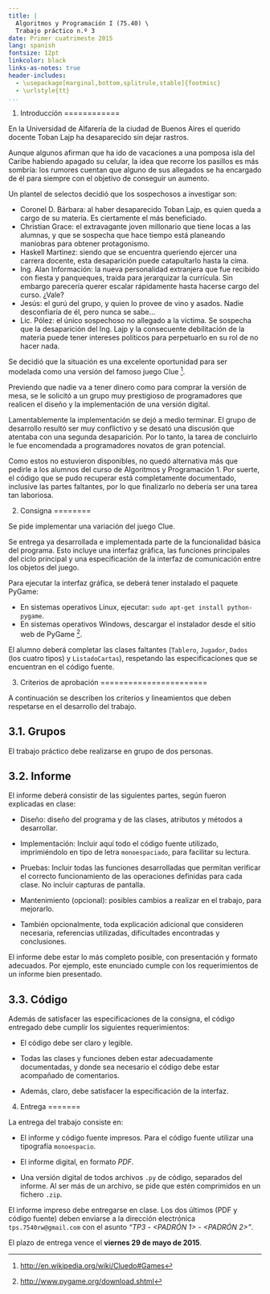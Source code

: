 ```yaml
---
title: |
  Algoritmos y Programación I (75.40) \
  Trabajo práctico n.º 3
date: Primer cuatrimeste 2015
lang: spanish
fontsize: 12pt
linkcolor: black
links-as-notes: true
header-includes:
  - \usepackage[marginal,bottom,splitrule,stable]{footmisc}
  - \urlstyle{tt}
...
```


1. Introducción
============

En la Universidad de Alfarería de la ciudad de Buenos Aires el querido docente
 Toban Lajp ha desaparecido sin dejar rastros.
 
 Aunque algunos afirman que ha ido de vacaciones a una pomposa isla del Caribe 
 habiendo apagado su celular, la idea que recorre los pasillos es 
 más sombría: los rumores cuentan que alguno de sus allegados se ha encargado de él 
 para siempre con el objetivo de conseguir un aumento.
 
Un plantel de selectos decidió que los sospechosos a investigar son:

   - Coronel D. Bárbara: al haber desaparecido Toban Lajp, es quien queda a cargo
   de su materia. Es ciertamente el más beneficiado.
   - Christian Grace: el extravagante joven millonario que tiene locas a las
   alumnas, y que se sospecha que hace tiempo está planeando maniobras para obtener 
   protagonismo.
   - Haskell Martinez: siendo que se encuentra queriendo ejercer una carrera
   docente, esta desaparición puede catapultarlo hasta la cima.
   - Ing. Alan Información: la nueva personalidad extranjera que fue recibido con
   fiesta y panqueques, traida para jerarquizar la currícula. Sin embargo parecería 
   querer escalar rápidamente hasta hacerse cargo del curso. ¿Vale?
   - Jesús: el gurú del grupo, y quien lo provee de vino y asados. Nadie
   desconfiaría de él, pero nunca se sabe...
   - Lic. Pólez: el único sospechoso no allegado a la víctima. Se sospecha que la 
   desaparición del Ing. Lajp y la consecuente debilitación de la materia puede 
   tener intereses políticos para perpetuarlo en su rol de no hacer nada.
   
Se decidió que la situación es una excelente oportunidad para ser modelada como
una versión del famoso juego Clue [^1].

Previendo que nadie va a tener dinero como para comprar la versión de mesa, 
se le solicitó a un grupo muy prestigioso de programadores que realicen el diseño y 
la implementación de una versión digital. 

Lamentablemente la implementación se dejó a medio terminar. El grupo de desarrollo
resultó ser muy conflictivo y se desató una discusión que atentaba con una 
segunda desaparición. Por lo tanto, la tarea de concluirlo le fue encomendada a 
programadores novatos de gran potencial.

Como estos no estuvieron disponibles, no quedó alternativa más que pedirle a 
los alumnos del curso de Algoritmos y Programación 1. Por suerte, el código que se pudo 
recuperar está completamente documentado, inclusive las partes faltantes, por lo que 
finalizarlo no debería ser una tarea tan laboriosa.

 [^1]: http://en.wikipedia.org/wiki/Cluedo#Games


2. Consigna
========

Se pide implementar una variación del juego Clue. 

Se entrega ya desarrollada e implementada parte de la funcionalidad
básica del programa. Esto incluye una interfaz gráfica, las funciones principales 
del ciclo principal y una especificación de la interfaz de comunicación
entre los objetos del juego.

Para ejecutar la interfaz gráfica, se deberá tener instalado el paquete
PyGame:

- En sistemas operativos Linux, ejecutar: `sudo apt-get install python-pygame`.
- En sistemas operativos Windows, descargar el instalador desde el sitio web
de PyGame [^2].


El alumno deberá completar las clases faltantes 
(`Tablero`, `Jugador`, `Dados` (los cuatro tipos) y `ListadoCartas`), respetando 
las especificaciones que se encuentran en el código fuente.

[^2]: http://www.pygame.org/download.shtml


3. Criterios de aprobación
=======================

A continuación se describen los criterios y lineamientos que deben respetarse
en el desarrollo del trabajo.

3.1. Grupos
-------

El trabajo práctico debe realizarse en grupo de dos personas.


3.2. Informe
-------

El informe deberá consistir de las siguientes partes, según fueron explicadas en clase:

- Diseño: diseño del programa y de las clases, atributos y métodos a desarrollar.

- Implementación: Incluir aquí todo el código fuente utilizado, imprimiéndolo en tipo 
de letra `monoespaciado`, para facilitar su lectura.

- Pruebas: Incluir todas las funciones desarrolladas que permitan verificar el 
correcto funcionamiento de las operaciones definidas para cada clase. No incluir 
capturas de pantalla.

- Mantenimiento (opcional): posibles cambios a realizar en el trabajo, para mejorarlo.

- También opcionalmente, toda explicación adicional que consideren necesaria, 
referencias utilizadas, dificultades encontradas y conclusiones.

El informe debe estar lo más completo posible, con presentación y formato
adecuados. Por ejemplo, este enunciado cumple con los requerimientos de un
informe bien presentado.

3.3. Código
------

Además de satisfacer las especificaciones de la consigna, el código entregado
debe cumplir los siguientes requerimientos:

  - El código debe ser claro y legible.

  - Todas las clases y funciones deben estar adecuadamente documentadas, y 
  donde sea necesario el código debe estar acompañado de comentarios.
  
  - Además, claro, debe satisfacer la especificación de la interfaz.


4. Entrega
=======

La entrega del trabajo consiste en:


  - El informe y código fuente impresos. Para el código fuente utilizar una
    tipografía `monoespacio`.

  - El informe digital, en formato _PDF_.

  - Una versión digital de todos archivos `.py` de código, separados del
    informe. Al ser más de un archivo, se pide que estén comprimidos en un fichero
    `.zip`.

El informe impreso debe entregarse en clase. Los dos últimos (PDF y código
fuente) deben enviarse a la dirección electrónica `tps.7540rw@gmail.com` con el
asunto _“TP3 - \<PADRÓN 1\> - \<PADRÓN 2\>”_.

El plazo de entrega vence el **viernes 29 de mayo de 2015**.